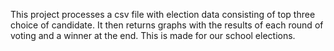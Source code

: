 This project processes a csv file with election data consisting of top three choice of candidate. It then returns graphs with the results of each round of voting and a winner at the end. This is made for our school elections.
